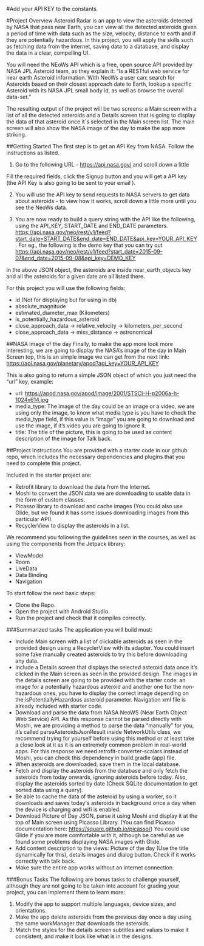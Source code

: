 #Add your API KEY to the constants.

#Project Overview
Asteroid Radar is an app to view the asteroids detected by NASA that pass near Earth, you can view all the detected asteroids given a period of time with data such as the size, velocity, distance to earth and if they are potentially hazardous. In this project, you will apply the skills such as fetching data from the internet, saving data to a database, and display the data in a clear, compelling UI.

You will need the NEoWs API which is a free, open source API provided by NASA JPL Asteroid team, as they explain it: “Is a RESTful web service for near earth Asteroid information. With NeoWs a user can: search for Asteroids based on their closest approach date to Earth, lookup a specific Asteroid with its NASA JPL small body id, as well as browse the overall data-set.”

The resulting output of the project will be two screens: a Main screen with a list of all the detected asteroids and a Details screen that is going to display the data of that asteroid once it´s selected in the Main screen list. The main screen will also show the NASA image of the day to make the app more striking.

##Getting Started
The first step is to get an API Key from NASA. Follow the instructions as listed.

1. Go to the following URL - https://api.nasa.gov/ and scroll down a little 
   
Fill the required fields, click the Signup button and you will get a API key (the API Key is also going to be sent to your email ).

2. You will use the API key to send requests to NASA servers to get data about asteroids - to view how it works, scroll down a little more until you see the NeoWs data.

3. You are now ready to build a query string with the API like the following, using the API_KEY, START_DATE and END_DATE parameters. https://api.nasa.gov/neo/rest/v1/feed?start_date=START_DATE&end_date=END_DATE&api_key=YOUR_API_KEY. For eg., the following is the demo key that you can try out https://api.nasa.gov/neo/rest/v1/feed?start_date=2015-09-07&end_date=2015-09-08&api_key=DEMO_KEY

In the above JSON object, the asteroids are inside near_earth_objects key and all the asteroids for a given date are all listed there.

For this project you will use the following fields:
- id (Not for displaying but for using in db)
- absolute_magnitude
- estimated_diameter_max (Kilometers)
- is_potentially_hazardous_asteroid
- close_approach_data -> relative_velocity -> kilometers_per_second
- close_approach_data -> miss_distance -> astronomical

##NASA image of the day
Finally, to make the app more look more interesting, we are going to display the NASA’s image of the day in Main Screen top, this is an simple image we can get from the next link: https://api.nasa.gov/planetary/apod?api_key=YOUR_API_KEY

This is also going to return a simple JSON object of which you just need the “url” key, example:

- url: https://apod.nasa.gov/apod/image/2001/STSCI-H-p2006a-h-1024x614.jpg
- media_type: The image of the day could be an image or a video, we are using only the image, to know what media type is you have to check the media_type field, if this value is “image” you are going to download and use the image, if it’s video you are going to ignore it.
- title: The title of the picture, this is going to be used as content description of the image for Talk back.

##Project Instructions
You are provided with a starter code in our github repo, which includes the necessary dependencies and plugins that you need to complete this project.

Included in the starter project are:

- Retrofit library to download the data from the Internet.
- Moshi to convert the JSON data we are downloading to usable data in the form of custom classes.
- Picasso library to download and cache images (You could also use Glide, but we found it has some issues downloading images from this particular API).
- RecyclerView to display the asteroids in a list.

We recommend you following the guidelines seen in the courses, as well as using the components from the Jetpack library:

- ViewModel
- Room
- LiveData
- Data Binding
- Navigation

To start follow the next basic steps:

- Clone the Repo.
- Open the project with Android Studio.
- Run the project and check that it compiles correctly.


###Summarized tasks
The application you will build must:

- Include Main screen with a list of clickable asteroids as seen in the provided design using a RecyclerView with its adapter. You could insert some fake manually created asteroids to try this before downloading any data.
- Include a Details screen that displays the selected asteroid data once it’s clicked in the Main screen as seen in the provided design. The images in the details screen are going to be provided with the starter code: an image for a potentially hazardous asteroid and another one for the non-hazardous ones, you have to display the correct image depending on the isPotentiallyHazardous asteroid parameter. Navigation xml file is already included with starter code.
- Download and parse the data from NASA NeoWS (Near Earth Object Web Service) API. As this response cannot be parsed directly with Moshi, we are providing a method to parse the data “manually” for you, it’s called parseAsteroidsJsonResult inside NetworkUtils class, we recommend trying for yourself before using this method or at least take a close look at it as it is an extremely common problem in real-world apps. For this response we need retrofit-converter-scalars instead of Moshi, you can check this dependency in build.gradle (app) file.
- When asteroids are downloaded, save them in the local database.
- Fetch and display the asteroids from the database and only fetch the asteroids from today onwards, ignoring asteroids before today. Also, display the asteroids sorted by date (Check SQLite documentation to get sorted data using a query).
- Be able to cache the data of the asteroid by using a worker, so it downloads and saves today's asteroids in background once a day when the device is charging and wifi is enabled.
- Download Picture of Day JSON, parse it using Moshi and display it at the top of Main screen using Picasso Library. (You can find Picasso documentation here: https://square.github.io/picasso/) You could use Glide if you are more comfortable with it, although be careful as we found some problems displaying NASA images with Glide.
- Add content description to the views: Picture of the day (Use the title dynamically for this), details images and dialog button. Check if it works correctly with talk back.
- Make sure the entire app works without an internet connection.

###Bonus Tasks
The following are bonus tasks to challenge yourself, although they are not going to be taken into account for grading your project, you can implement them to learn more:

1. Modify the app to support multiple languages, device sizes, and orientations.
2. Make the app delete asteroids from the previous day once a day using the same workManager that downloads the asteroids.
3. Match the styles for the details screen subtitles and values to make it consistent, and make it look like what is in the designs.
